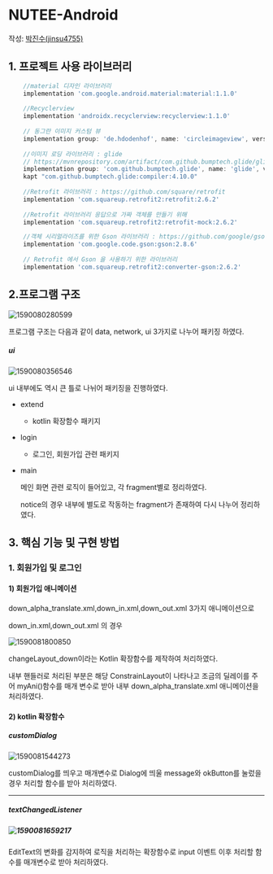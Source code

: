 # NUTEE-Android

작성: [박진수(jinsu4755)](https://github.com/jinsu4755)


## 1. 프로젝트 사용 라이브러리

```groovy
    //material 디자인 라이브러리
    implementation 'com.google.android.material:material:1.1.0'
    
    //Recyclerview
    implementation 'androidx.recyclerview:recyclerview:1.1.0'
    
    // 동그란 이미지 커스텀 뷰
    implementation group: 'de.hdodenhof', name: 'circleimageview', version: '3.1.0'
    
    //이미지 로딩 라이브러리 : glide
    // https://mvnrepository.com/artifact/com.github.bumptech.glide/glide
    implementation group: 'com.github.bumptech.glide', name: 'glide', version: '4.9.0'
    kapt "com.github.bumptech.glide:compiler:4.10.0"
    
    //Retrofit 라이브러리 : https://github.com/square/retrofit
    implementation 'com.squareup.retrofit2:retrofit:2.6.2'
    
    //Retrofit 라이브러리 응답으로 가짜 객체를 만들기 위해
    implementation 'com.squareup.retrofit2:retrofit-mock:2.6.2'

    //객체 시리얼라이즈를 위한 Gson 라이브러리 : https://github.com/google/gson
    implementation 'com.google.code.gson:gson:2.8.6'
    
    // Retrofit 에서 Gson 을 사용하기 위한 라이브러리
    implementation 'com.squareup.retrofit2:converter-gson:2.6.2'
```



## 2.프로그램 구조

![1590080280599](C:\Users\jinsu4755\AppData\Roaming\Typora\typora-user-images\1590080280599.png)

프로그램 구조는 다음과 같이 data, network, ui 3가지로 나누어 패키징 하였다.

##### ui

![1590080356546](C:\Users\jinsu4755\AppData\Roaming\Typora\typora-user-images\1590080356546.png)

ui 내부에도 역시 큰 틀로 나뉘어 패키징을 진행하였다.

- extend

  - kotlin 확장함수 패키지

- login

  - 로그인, 회원가입 관련 패키지

- main

  메인 화면 관련 로직이 들어있고, 각 fragment별로 정리하였다.

  notice의 경우 내부에 별도로 작동하는 fragment가 존재하여 다시 나누어 정리하였다.





## 3. 핵심 기능 및 구현 방법

### 1. 회원가입 및 로그인

#### 1) 회원가입 애니메이션

down_alpha_translate.xml,down_in.xml,down_out.xml 3가지 애니메이션으로

down_in.xml,down_out.xml 의 경우

![1590081800850](C:\Users\jinsu4755\AppData\Roaming\Typora\typora-user-images\1590081800850.png)

changeLayout_down이라는 Kotlin 확장함수를 제작하여 처리하였다.

내부 핸들러로 처리된 부분은 해당 ConstrainLayout이 나타나고 조금의 딜레이를 주어 myAni()함수를 매개 변수로 받아 내부 down_alpha_translate.xml 애니메이션을 처리하였다.

#### 2) kotlin 확장함수

##### customDialog

![1590081544273](C:\Users\jinsu4755\AppData\Roaming\Typora\typora-user-images\1590081544273.png)

customDialog를 띄우고 매개변수로 Dialog에 띄울 message와 okButton를 눌렀을 경우 처리할 함수를 받아 처리하였다.

---

##### textChangedListener

##### ![1590081659217](C:\Users\jinsu4755\AppData\Roaming\Typora\typora-user-images\1590081659217.png)

EditText의 변화를 감지하여 로직을 처리하는 확장함수로 input 이벤트 이후 처리할 함수를 매개변수로 받아 처리하였다.

